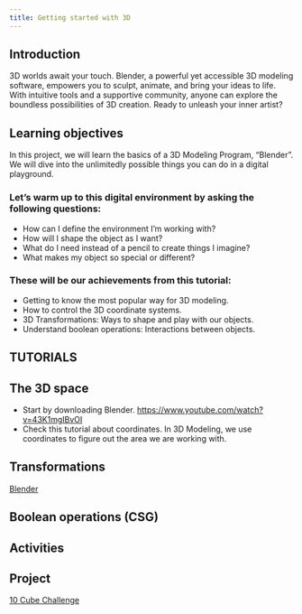 ```yaml
---
title: Getting started with 3D
---
```



## Introduction
 3D worlds await your touch. Blender, a powerful yet accessible 3D modeling software, empowers you to sculpt, animate, and bring your ideas to life. With intuitive tools and a supportive community, anyone can explore the boundless possibilities of 3D creation. Ready to unleash your inner artist?


## Learning objectives
 In this project, we will learn the basics of a 3D Modeling Program, “Blender”. We will dive into the unlimitedly possible things you can do in a digital playground. 

 ### Let’s warm up to this digital environment by asking  the following questions:
   - How can I define the environment I’m working with?
   - How will I shape the object as I want?
   - What do I need instead of a pencil to create things I imagine?
   - What makes my object so special or different?

 ### These will be our achievements from this tutorial:
   - Getting to know the most popular way for 3D modeling.
   - How to control the 3D coordinate systems.
   - 3D Transformations: Ways to shape and play with our objects.
   - Understand boolean operations: Interactions between objects.




## TUTORIALS

  ## The 3D space
   - Start by downloading Blender.
   https://www.youtube.com/watch?v=43K1mgIBvOI
   - Check this tutorial about coordinates. In 3D Modeling, we use coordinates to figure out the area we are working with.

  ## Transformations
  [Blender](https://www.youtube.com/watch?v=qa22WtLufDU&t=22s)

  ## Boolean operations (CSG)


## Activities

## Project

[10 Cube Challenge](https://blenderartists.org/c/contests/10-cubes-challenge-2022/70)

